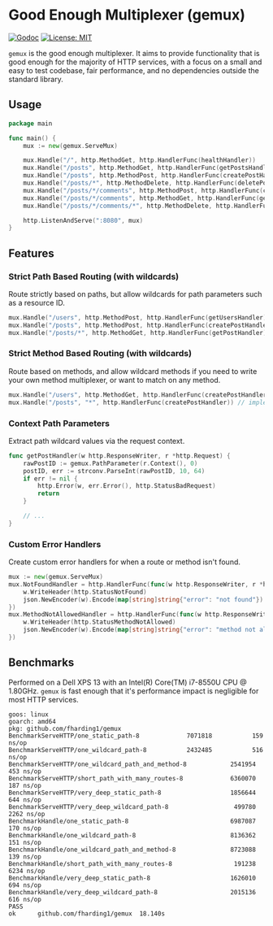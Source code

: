 # Good Enough Multiplexer (gemux)

[![Godoc](https://godoc.org/github.com/fharding1/gemux?status.svg)](http://godoc.org/github.com/fharding1/gemux)
[![License: MIT](https://img.shields.io/badge/License-MIT-yellow.svg)](https://opensource.org/licenses/MIT)

`gemux` is the good enough multiplexer. It aims to provide functionality that is good enough for the majority of HTTP services,
with a focus on a small and easy to test codebase, fair performance, and no dependencies outside the standard library.

## Usage

```go
package main

func main() {
    mux := new(gemux.ServeMux)

    mux.Handle("/", http.MethodGet, http.HandlerFunc(healthHandler))
    mux.Handle("/posts", http.MethodGet, http.HandlerFunc(getPostsHandler))
    mux.Handle("/posts", http.MethodPost, http.HandlerFunc(createPostHandler))
    mux.Handle("/posts/*", http.MethodDelete, http.HandlerFunc(deletePostHandler))
    mux.Handle("/posts/*/comments", http.MethodPost, http.HandlerFunc(createCommentHandler))
    mux.Handle("/posts/*/comments", http.MethodGet, http.HandlerFunc(getCommentsHandler))
    mux.Handle("/posts/*/comments/*", http.MethodDelete, http.HandlerFunc(deleteCommentHandler))

    http.ListenAndServe(":8080", mux)
}
```

## Features

### Strict Path Based Routing (with wildcards)

Route strictly based on paths, but allow wildcards for path parameters such as a resource ID.

```go
mux.Handle("/users", http.MethodPost, http.HandlerFunc(getUsersHandler))
mux.Handle("/posts", http.MethodPost, http.HandlerFunc(createPostHandler))
mux.Handle("/posts/*", http.MethodGet, http.HandlerFunc(getPostHandler))
```

### Strict Method Based Routing (with wildcards)

Route based on methods, and allow wildcard methods if you need to write your own method multiplexer, or want
to match on any method.

```go
mux.Handle("/users", http.MethodGet, http.HandlerFunc(createPostHandler)) // implement your own method muxer
mux.Handle("/posts", "*", http.HandlerFunc(createPostHandler)) // implement your own method muxer
```

### Context Path Parameters

Extract path wildcard values via the request context.

```go
func getPostHandler(w http.ResponseWriter, r *http.Request) {
    rawPostID := gemux.PathParameter(r.Context(), 0)
    postID, err := strconv.ParseInt(rawPostID, 10, 64)
    if err != nil {
        http.Error(w, err.Error(), http.StatusBadRequest)
        return
    }

    // ...
}
```

### Custom Error Handlers

Create custom error handlers for when a route or method isn't found.

```go
mux := new(gemux.ServeMux)
mux.NotFoundHandler = http.HandlerFunc(func(w http.ResponseWriter, r *http.Request) {
    w.WriteHeader(http.StatusNotFound)
    json.NewEncoder(w).Encode(map[string]string{"error": "not found"})
})
mux.MethodNotAllowedHandler = http.HandlerFunc(func(w http.ResponseWriter, r *http.Request) {
    w.WriteHeader(http.StatusMethodNotAllowed)
    json.NewEncoder(w).Encode(map[string]string{"error": "method not allowed"})
})
```

## Benchmarks

Performed on a Dell XPS 13 with an Intel(R) Core(TM) i7-8550U CPU @ 1.80GHz. `gemux` is fast enough
that it's performance impact is negligible for most HTTP services.

```
goos: linux
goarch: amd64
pkg: github.com/fharding1/gemux
BenchmarkServeHTTP/one_static_path-8         	 7071818	       159 ns/op
BenchmarkServeHTTP/one_wildcard_path-8       	 2432485	       516 ns/op
BenchmarkServeHTTP/one_wildcard_path_and_method-8         	 2541954	       453 ns/op
BenchmarkServeHTTP/short_path_with_many_routes-8          	 6360070	       187 ns/op
BenchmarkServeHTTP/very_deep_static_path-8                	 1856644	       644 ns/op
BenchmarkServeHTTP/very_deep_wildcard_path-8              	  499780	      2262 ns/op
BenchmarkHandle/one_static_path-8                         	 6987087	       170 ns/op
BenchmarkHandle/one_wildcard_path-8                       	 8136362	       151 ns/op
BenchmarkHandle/one_wildcard_path_and_method-8            	 8723088	       139 ns/op
BenchmarkHandle/short_path_with_many_routes-8             	  191238	      6234 ns/op
BenchmarkHandle/very_deep_static_path-8                   	 1626010	       694 ns/op
BenchmarkHandle/very_deep_wildcard_path-8                 	 2015136	       616 ns/op
PASS
ok  	github.com/fharding1/gemux	18.140s
```